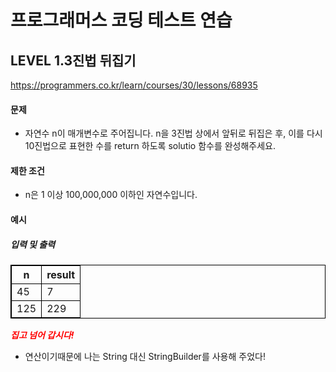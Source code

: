 # 프로그래머스 코딩 테스트 연습 
## LEVEL 1.3진법 뒤집기
https://programmers.co.kr/learn/courses/30/lessons/68935

#### 문제
- 자연수 n이 매개변수로 주어집니다. n을 3진법 상에서 앞뒤로 뒤집은 후, 이를 다시 10진법으로 표현한 수를 return 하도록 solutio 함수를 완성해주세요.

#### 제한 조건
- n은 1 이상 100,000,000 이하인 자연수입니다.

#### 예시
##### 입력 및 출력
|n|result|
|----|----|
|45|7|
|125|229|


<span>*집고 넘어 갑시다!*</span></br>
- 연산이기때문에 나는 String 대신 StringBuilder를 사용해 주었다! 


<style type="text/css">
span{
	color:red;
	font-weight:bold;
}

table, td, th {
        border:0.5px solid black;
}
</style>
